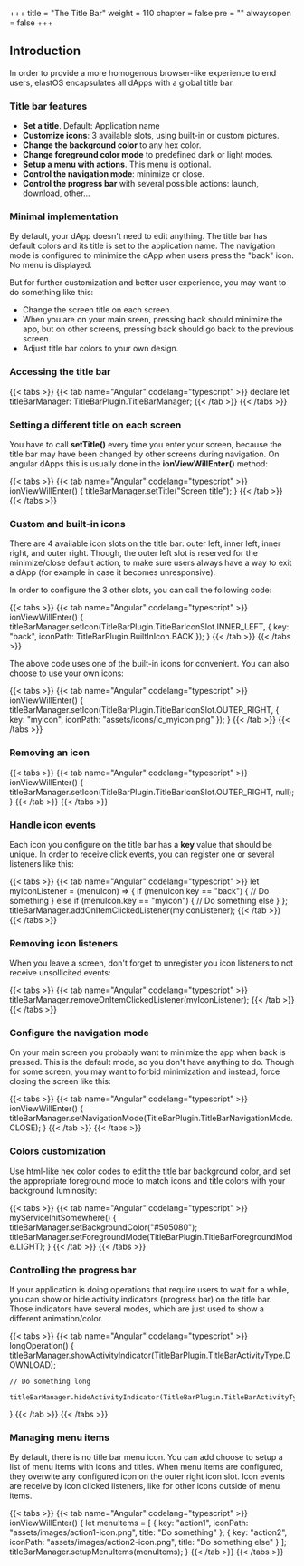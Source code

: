 +++
title = "The Title Bar"
weight = 110
chapter = false
pre = ""
alwaysopen = false
+++

## Introduction

In order to provide a more homogenous browser-like experience to end users, elastOS encapsulates all dApps with a global title bar.

### Title bar features

* **Set a title**. Default: Application name
* **Customize icons**: 3 available slots, using built-in or custom pictures.
* **Change the background color** to any hex color.
* **Change foreground color mode** to predefined dark or light modes.
* **Setup a menu with actions**. This menu is optional.
* **Control the navigation mode**: minimize or close.
* **Control the progress bar** with several possible actions: launch, download, other...

### Minimal implementation

By default, your dApp doesn't need to edit anything. The title bar has default colors and its title is set to the application name. The navigation mode is configured to minimize the dApp when users press the "back" icon. No menu is displayed.

But for further customization and better user experience, you may want to do something like this:

* Change the screen title on each screen.
* When you are on your main sreen, pressing back should minimize the app, but on other screens, pressing back should go back to the previous screen.
* Adjust title bar colors to your own design.

### Accessing the title bar

{{< tabs >}} 
    {{< tab name="Angular" codelang="typescript" >}} 
declare let titleBarManager: TitleBarPlugin.TitleBarManager;
    {{< /tab >}} 
{{< /tabs >}}

### Setting a different title on each screen

You have to call **setTitle()** every time you enter your screen, because the title bar may have been changed by other screens during navigation. On angular dApps this is usually done in the **ionViewWillEnter()** method:

{{< tabs >}} 
    {{< tab name="Angular" codelang="typescript" >}} 
ionViewWillEnter() {
    titleBarManager.setTitle("Screen title");
}
    {{< /tab >}} 
{{< /tabs >}}

### Custom and built-in icons

There are 4 available icon slots on the title bar: outer left, inner left, inner right, and outer right. Though, the outer left slot is reserved for the minimize/close default action, to make sure users always have a way to exit a dApp (for example in case it becomes unresponsive).

In order to configure the 3 other slots, you can call the following code:

{{< tabs >}} 
    {{< tab name="Angular" codelang="typescript" >}} 
ionViewWillEnter() {
    titleBarManager.setIcon(TitleBarPlugin.TitleBarIconSlot.INNER_LEFT, {
        key: "back",
        iconPath: TitleBarPlugin.BuiltInIcon.BACK
    });
}
    {{< /tab >}} 
{{< /tabs >}}

The above code uses one of the built-in icons for convenient. You can also choose to use your own icons:

{{< tabs >}} 
    {{< tab name="Angular" codelang="typescript" >}} 
ionViewWillEnter() {
    titleBarManager.setIcon(TitleBarPlugin.TitleBarIconSlot.OUTER_RIGHT, {
        key: "myicon",
        iconPath: "assets/icons/ic_myicon.png"
    });
}
    {{< /tab >}} 
{{< /tabs >}}

### Removing an icon

{{< tabs >}} 
    {{< tab name="Angular" codelang="typescript" >}} 
ionViewWillEnter() {
    titleBarManager.setIcon(TitleBarPlugin.TitleBarIconSlot.OUTER_RIGHT, null);
}
    {{< /tab >}} 
{{< /tabs >}}

### Handle icon events

Each icon you configure on the title bar has a **key** value that should be unique. In order to receive click events, you can register one or several listeners like this:

{{< tabs >}} 
    {{< tab name="Angular" codelang="typescript" >}} 
let myIconListener = (menuIcon) => {
    if (menuIcon.key == "back") {
        // Do something
    }
    else if (menuIcon.key == "myicon") {
        // Do something else
    }
};
titleBarManager.addOnItemClickedListener(myIconListener);
    {{< /tab >}} 
{{< /tabs >}}

### Removing icon listeners

When you leave a screen, don't forget to unregister you icon listeners to not receive unsollicited events:

{{< tabs >}} 
    {{< tab name="Angular" codelang="typescript" >}} 
titleBarManager.removeOnItemClickedListener(myIconListener);
    {{< /tab >}} 
{{< /tabs >}}

### Configure the navigation mode

On your main screen you probably want to minimize the app when back is pressed. This is the default mode, so you don't have anything to do. Though for some screen, you may want to forbid minimization and instead, force closing the screen like this:

{{< tabs >}} 
    {{< tab name="Angular" codelang="typescript" >}} 
ionViewWillEnter() {
    titleBarManager.setNavigationMode(TitleBarPlugin.TitleBarNavigationMode.CLOSE);
}
    {{< /tab >}} 
{{< /tabs >}}

### Colors customization

Use html-like hex color codes to edit the title bar background color, and set the appropriate foreground mode to match icons and title colors with your background luminosity:

{{< tabs >}} 
    {{< tab name="Angular" codelang="typescript" >}} 
myServiceInitSomewhere() {
    titleBarManager.setBackgroundColor("#505080");
    titleBarManager.setForegroundMode(TitleBarPlugin.TitleBarForegroundMode.LIGHT);
}
    {{< /tab >}} 
{{< /tabs >}}

### Controlling the progress bar

If your application is doing operations that require users to wait for a while, you can show or hide activity indicators (progress bar) on the title bar. Those indicators have several modes, which are just used to show a different animation/color.

{{< tabs >}} 
    {{< tab name="Angular" codelang="typescript" >}} 
longOperation() {
    titleBarManager.showActivityIndicator(TitleBarPlugin.TitleBarActivityType.DOWNLOAD);

    // Do something long

    titleBarManager.hideActivityIndicator(TitleBarPlugin.TitleBarActivityType.DOWNLOAD);
}
    {{< /tab >}} 
{{< /tabs >}}

### Managing menu items

By default, there is no title bar menu icon. You can add choose to setup a list of menu items with icons and titles. When menu items are configured, they overwite any configured icon on the outer right icon slot.
Icon events are receive by icon clicked listeners, like for other icons outside of menu items.

{{< tabs >}} 
    {{< tab name="Angular" codelang="typescript" >}} 
ionViewWillEnter() {
    let menuItems = [
        {
            key: "action1", 
            iconPath: "assets/images/action1-icon.png", 
            title: "Do something"
        },
        {
            key: "action2", 
            iconPath: "assets/images/action2-icon.png", 
            title: "Do something else"
        }
    ];
    titleBarManager.setupMenuItems(menuItems);
}
    {{< /tab >}} 
{{< /tabs >}}
